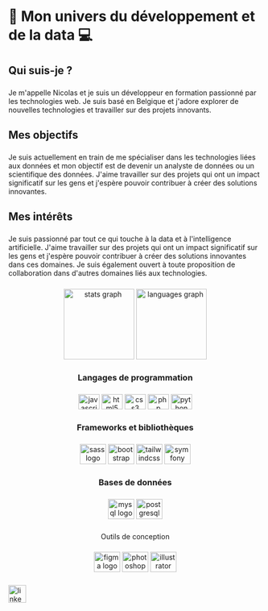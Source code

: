 <h1 align="left">🌟 Mon univers du développement et de la data 💻</h1>

###

<h2 align="left">Qui suis-je ?</h2>

###

<p align="left">Je m'appelle Nicolas et je suis un développeur en formation passionné par les technologies web. Je suis basé en Belgique et j'adore explorer de nouvelles technologies et travailler sur des projets innovants.</p>

###

<h2 align="left">Mes objectifs</h2>

###

<p align="left">Je suis actuellement en train de me spécialiser dans les technologies liées aux données et mon objectif est de devenir un analyste de données ou un scientifique des données. J'aime travailler sur des projets qui ont un impact significatif sur les gens et j'espère pouvoir contribuer à créer des solutions innovantes.</p>

###

<h2 align="left">Mes intérêts</h2>

###

<p align="left">Je suis passionné par tout ce qui touche à la data et à l'intelligence artificielle. J'aime travailler sur des projets qui ont un impact significatif sur les gens et j'espère pouvoir contribuer à créer des solutions innovantes dans ces domaines. Je suis également ouvert à toute proposition de collaboration dans d'autres domaines liés aux technologies.</p>

###

<div align="center">
  <img src="https://github-readme-stats.vercel.app/api?username=nicolasODT&hide_title=true&hide_rank=false&show_icons=true&include_all_commits=true&count_private=true&disable_animations=false&theme=dracula&locale=en&hide_border=false&order=1" height="140" alt="stats graph"  />
  <img src="https://github-readme-stats.vercel.app/api/top-langs?username=nicolasODT&locale=en&hide_title=true&layout=compact&card_width=320&langs_count=6&theme=dracula&hide_border=false&order=2" height="140" alt="languages graph"  />
</div>

###

<h3 align="center">Langages de programmation</h3>

###

<div align="center">
  <img src="https://cdn.jsdelivr.net/gh/devicons/devicon/icons/javascript/javascript-original.svg" height="30" width="42" alt="javascript logo"  />
  <img src="https://cdn.jsdelivr.net/gh/devicons/devicon/icons/html5/html5-original.svg" height="30" width="42" alt="html5 logo"  />
  <img src="https://cdn.jsdelivr.net/gh/devicons/devicon/icons/css3/css3-original.svg" height="30" width="42" alt="css3 logo"  />
  <img src="https://cdn.jsdelivr.net/gh/devicons/devicon/icons/php/php-original.svg" height="30" width="42" alt="php logo"  />
  <img src="https://cdn.jsdelivr.net/gh/devicons/devicon/icons/python/python-original.svg" height="30" width="42" alt="python logo"  />
</div>

###

<h3 align="center">Frameworks et bibliothèques</h3>

###

<div align="center">
  <img src="https://cdn.jsdelivr.net/gh/devicons/devicon/icons/sass/sass-original.svg" height="40" width="52" alt="sass logo"  />
  <img src="https://cdn.jsdelivr.net/gh/devicons/devicon/icons/bootstrap/bootstrap-original.svg" height="40" width="52" alt="bootstrap logo"  />
  <img src="https://cdn.jsdelivr.net/gh/devicons/devicon/icons/tailwindcss/tailwindcss-original-wordmark.svg" height="40" width="52" alt="tailwindcss logo"  />
  <img src="https://cdn.jsdelivr.net/gh/devicons/devicon/icons/symfony/symfony-original.svg" height="40" width="52" alt="symfony logo"  />
</div>

###

<h3 align="center">Bases de données</h3>

###

<div align="center">
  <img src="https://cdn.jsdelivr.net/gh/devicons/devicon/icons/mysql/mysql-original.svg" height="40" width="52" alt="mysql logo"  />
  <img src="https://cdn.jsdelivr.net/gh/devicons/devicon/icons/postgresql/postgresql-original.svg" height="40" width="52" alt="postgresql logo"  />
</div>

###

<p align="center">Outils de conception</p>

###

<div align="center">
  <img src="https://cdn.jsdelivr.net/gh/devicons/devicon/icons/figma/figma-original.svg" height="40" width="52" alt="figma logo"  />
  <img src="https://cdn.jsdelivr.net/gh/devicons/devicon/icons/photoshop/photoshop-plain.svg" height="40" width="52" alt="photoshop logo"  />
  <img src="https://cdn.jsdelivr.net/gh/devicons/devicon/icons/illustrator/illustrator-plain.svg" height="40" width="52" alt="illustrator logo"  />
</div>

###

<div align="left">
  <a href="https://www.linkedin.com/in/nicoterwagne/" target="_blank">
    <img src="https://img.shields.io/static/v1?message=LinkedIn&logo=linkedin&label=&color=0077B5&logoColor=white&labelColor=&style=for-the-badge" height="35" alt="linkedin logo"  />
  </a>
</div>

###
